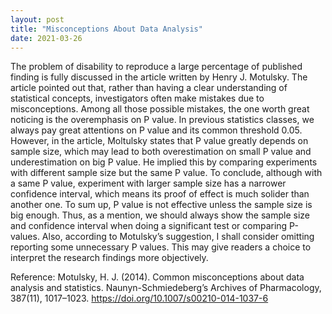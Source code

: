 ```yaml
---
layout: post
title: "Misconceptions About Data Analysis"
date: 2021-03-26
---
```

The problem of disability to reproduce a large percentage of published finding is fully discussed in the article written by Henry J. Motulsky. The article pointed out that, rather than having a clear understanding of statistical concepts, investigators often make mistakes due to misconceptions. Among all those possible mistakes, the one worth great noticing is the overemphasis on P value.
In previous statistics classes, we always pay great attentions on P value and its common threshold 0.05. However, in the article, Moltulsky states that P value greatly depends on sample size, which may lead to both overestimation on small P value and underestimation on big P value. He implied this by comparing experiments with different sample size but the same P value. To conclude, although with a same P value, experiment with larger sample size has a narrower confidence interval, which means its proof of effect is much solider than another one.
To sum up, P value is not effective unless the sample size is big enough. Thus, as a mention, we should always show the sample size and confidence interval when doing a significant test or comparing P-values. Also, according to Motulsky’s suggestion, I shall consider omitting reporting some unnecessary P values. This may give readers a choice to interpret the research findings more objectively. 

Reference:
Motulsky, H. J. (2014). Common misconceptions about data analysis and statistics. Naunyn-Schmiedeberg’s Archives of Pharmacology, 387(11), 1017–1023. https://doi.org/10.1007/s00210-014-1037-6
